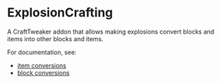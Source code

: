 # ExplosionCrafting
A CraftTweaker addon that allows making explosions convert blocks and items into other blocks and items. 

For documentation, see:
* [item conversions](./docs/Item%20Conversions.md)
* [block conversions](./docs/Block%20Conversions.md)
